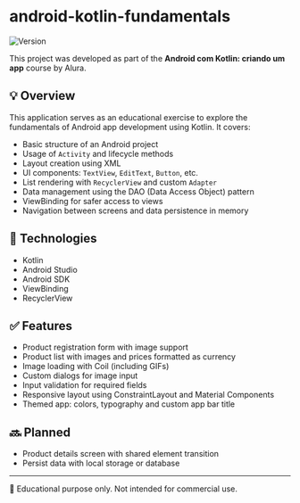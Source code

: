 # android-kotlin-fundamentals
![Version](https://img.shields.io/badge/version-v1.1.0-green)

This project was developed as part of the **Android com Kotlin: criando um app** course by Alura.

## 💡 Overview

This application serves as an educational exercise to explore the fundamentals of Android app development using Kotlin. It covers:

- Basic structure of an Android project
- Usage of `Activity` and lifecycle methods
- Layout creation using XML
- UI components: `TextView`, `EditText`, `Button`, etc.
- List rendering with `RecyclerView` and custom `Adapter`
- Data management using the DAO (Data Access Object) pattern
- ViewBinding for safer access to views
- Navigation between screens and data persistence in memory

## 🚀 Technologies

- Kotlin
- Android Studio
- Android SDK
- ViewBinding
- RecyclerView

## ✅ Features

- Product registration form with image support
- Product list with images and prices formatted as currency
- Image loading with Coil (including GIFs)
- Custom dialogs for image input
- Input validation for required fields
- Responsive layout using ConstraintLayout and Material Components
- Themed app: colors, typography and custom app bar title

## 🔜 Planned

- Product details screen with shared element transition
- Persist data with local storage or database

---

📘 Educational purpose only. Not intended for commercial use.
